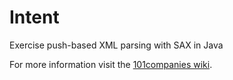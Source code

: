 # Intent
Exercise push-based XML parsing with SAX in Java

For more information visit the [101companies wiki](http://www.101companies.org).